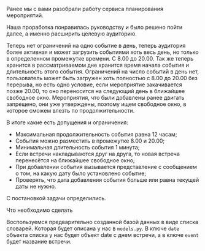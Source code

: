 Ранее мы с вами разобрали работу сервиса планирования мероприятий.

Наша проработка понравилась руководству и было решено пойти далее, а именно расширить целевую аудиторию. 

Теперь нет ограничений на
одно событие в день, теперь аудитория более активная и может загрузить событиями хоть весь день, но только в определенном промежутке времени. С 8.00 до 20.00.
Так же теперь хранится в рассматриваемом дне хранится время начала события и длительность этого события. Ограничений на число событий в день нет, пользователь может быть загружен хоть
полностью с 8.00 до 20.00 без перерыва, но есть одно условие, если мероприятие закачивается позже 20.00, то оно переносится на следующий день в ближайшее свободное окно. 
Мероприятия, что были добавлены ранее двигать запрещено, они уже утверждены, поэтому ищем свободное окно, в которое сможем влезть по продолжительности. 

В итоге какие есть допущения и ограничения:

* Максимальная продолжительность события равна 12 часам;
* События можно разместить в промежутке 8.00 и 20.00;
* Минимальная длительность события 1 минута;
* Если встречи накладываются друг на друга, то новая встреча перенесётся на ближайшее свободное окно;
* При добавлении события вызывается представление с сообщением о том, на какую дату было установлено событие;
* Проверять, что дата добавления события больше или равна текущей даты не нужно.

С постановкой задачи определились. 

Что необходимо сделать



Воспользуемся предварительно созданной базой данных в виде списка словарей. 
Которая будет описана у нас в `models.py`. В ключе `date` объекта списка у нас будет объект date с днем встречи, а в ключе `event` будет название встречи.